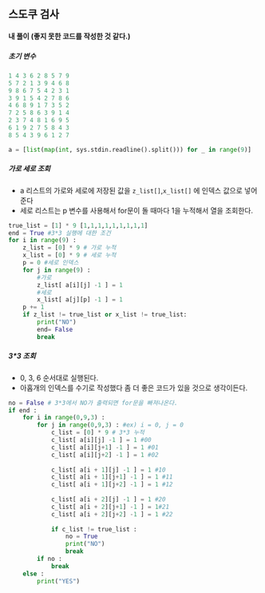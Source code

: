 ## 스도쿠 검사

#### 내 풀이 (좋지 못한 코드를 작성한 것 같다.)

##### 초기 변수

```python
1 4 3 6 2 8 5 7 9
5 7 2 1 3 9 4 6 8
9 8 6 7 5 4 2 3 1
3 9 1 5 4 2 7 8 6
4 6 8 9 1 7 3 5 2
7 2 5 8 6 3 9 1 4
2 3 7 4 8 1 6 9 5
6 1 9 2 7 5 8 4 3
8 5 4 3 9 6 1 2 7

a = [list(map(int, sys.stdin.readline().split())) for _ in range(9)]
```

##### 가로 세로 조회

* a 리스트의 가로와 세로에 저장된 값을   `z_list[]`,`x_list[]` 에 인덱스 값으로 넣어준다 
* 세로 리스트는 p 변수를 사용해서 for문이 돌 때마다 1을 누적해서 열을 조회한다.

```python
true_list = [1] * 9 [1,1,1,1,1,1,1,1,1]
end = True #3*3 실행에 대한 조건
for i in range(9) :
    z_list = [0] * 9 # 가로 누적
    x_list = [0] * 9 # 세로 누적
    p = 0 #세로 인덱스
    for j in range(9) :
        #가로
        z_list[ a[i][j] -1 ] = 1
        #세로
        x_list[ a[j][p] -1 ] = 1
    p += 1
    if z_list != true_list or x_list != true_list:
        print("NO")
        end= False
        break
```

##### 3*3 조회

* 0, 3, 6 순서대로 실행된다.
* 아홉개의 인덱스를 수기로 작성했다 좀 더 좋은 코드가 있을 것으로 생각이든다.

```python
no = False # 3*3에서 NO가 출력되면 for문을 빠져나온다.
if end :
    for i in range(0,9,3) :
        for j in range(0,9,3) : #ex) i = 0, j = 0
            c_list = [0] * 9 # 3*3 누적
            c_list[ a[i][j] -1 ] = 1 #00
            c_list[ a[i][j+1] -1 ] = 1 #01
            c_list[ a[i][j+2] -1 ] = 1 #02
            
            c_list[ a[i + 1][j] -1 ] = 1 #10
            c_list[ a[i + 1][j+1] -1 ] = 1 #11
            c_list[ a[i + 1][j+2] -1 ] = 1 #12
            
            c_list[ a[i + 2][j] -1 ] = 1 #20
            c_list[ a[i + 2][j+1] -1 ] = 1#21
            c_list[ a[i + 2][j+2] -1 ] = 1 #22
            
            if c_list != true_list :
                no = True
                print("NO")
                break
        if no :
            break
    else :
        print("YES")
```